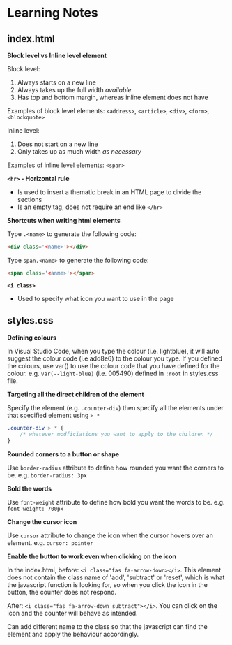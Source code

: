 # Learning Notes

## index.html
**Block level vs Inline level element**

Block level:
1. Always starts on a new line
2. Always takes up the full width _available_
3. Has top and bottom margin, whereas inline element does not have

Examples of block level elements: `<address>`, `<article>`, `<div>`, `<form>`, `<blockquote>`

Inline level:
1. Does not start on a new line
2. Only takes up as much width _as necessary_

Examples of inline level elements: `<span>`

**`<hr>` - Horizontal rule**

- Is used to insert a thematic break in an HTML page to divide the sections
- Is an empty tag, does not require an end like `</hr>`

**Shortcuts when writing html elements**

Type `.<name>` to generate the following code:
```html
<div class='<name>'></div>
```

Type `span.<name>` to generate the following code:
```html
<span class='<anme>'></span>
```

**`<i class>`** 
- Used to specify what icon you want to use in the page

## styles.css
**Defining colours**

In Visual Studio Code, when you type the colour (i.e. lightblue), it will auto suggest the colour code (i.e add8e6) to the colour you type.
If you defined the colours, use var() to use the colour code that you have defined for the colour.
e.g. `var(--light-blue)` (i.e. 005490) defined in `:root` in styles.css file.

**Targeting all the direct children of the element**

Specify the element (e.g. `.counter-div`) then specify all the elements under that specified element using `> *`
```css
.counter-div > * {
    /* whatever modficiations you want to apply to the children */
}
```

**Rounded corners to a button or shape**

Use `border-radius` attribute to define how rounded you want the corners to be.
e.g. `border-radius: 3px`

**Bold the words**

Use `font-weight` attribute to define how bold you want the words to be.
e.g. `font-weight: 700px`

**Change the cursor icon**

Use `cursor` attribute to change the icon when the cursor hovers over an element.
e.g. `cursor: pointer`

**Enable the button to work even when clicking on the icon**

In the index.html, before: `<i class="fas fa-arrow-down></i>`. This element does not contain the class name of 'add', 'subtract' or 'reset', which is what the javascript function is looking for, so when you click the icon in the button, the counter does not respond.

After: `<i class="fas fa-arrow-down subtract"></i>`. You can click on the icon and the counter will behave as intended.

Can add different name to the class so that the javascript can find the element and apply the behaviour accordingly.
